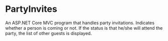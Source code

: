 # PartyInvites
An ASP.NET Core MVC program that handles party invitations. Indicates whether a person is coming or not. If the status is that he/she will attend the party, the list of other guests is displayed.
